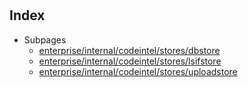 # 

## Index

* Subpages
  * [enterprise/internal/codeintel/stores/dbstore](stores/dbstore.md)
  * [enterprise/internal/codeintel/stores/lsifstore](stores/lsifstore.md)
  * [enterprise/internal/codeintel/stores/uploadstore](stores/uploadstore.md)


